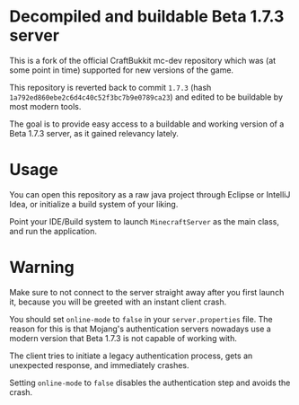 # Decompiled and buildable Beta 1.7.3 server
This is a fork of the official CraftBukkit mc-dev repository which was (at some point in time) supported for new versions of the game.

This repository is reverted back to commit `1.7.3` (hash `1a792ed860ebe2c6d4c40c52f3bc7b9e0789ca23`) and edited to be buildable by most modern tools.

The goal is to provide easy access to a buildable and working version of a Beta 1.7.3 server, as it gained relevancy lately.
# Usage
You can open this repository as a raw java project through Eclipse or IntelliJ Idea, or initialize a build system of your liking.

Point your IDE/Build system to launch `MinecraftServer` as the main class, and run the application.
# Warning
Make sure to not connect to the server straight away after you first launch it, because you will be greeted with an instant client crash.

You should set `online-mode` to `false` in your `server.properties` file. The reason for this is that Mojang's authentication servers nowadays use a modern version that Beta 1.7.3 is not capable of working with.

The client tries to initiate a legacy authentication process, gets an unexpected response, and immediately crashes.

Setting `online-mode` to `false` disables the authentication step and avoids the crash.